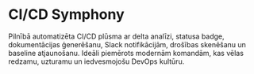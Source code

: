 # CI/CD Symphony
Pilnībā automatizēta CI/CD plūsma ar delta analīzi, statusa badge, dokumentācijas ģenerēšanu, Slack notifikācijām, drošības skenēšanu un baseline atjaunošanu. Ideāli piemērots modernām komandām, kas vēlas redzamu, uzturamu un iedvesmojošu DevOps kultūru.
